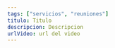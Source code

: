 ```yaml
---
tags: ["servicios", "reuniones"]
titulo: Titulo
descripcion: Descripcion
urlVideo: url del video
---
```

